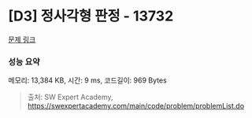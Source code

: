 # [D3] 정사각형 판정 - 13732 

[문제 링크](https://swexpertacademy.com/main/code/problem/problemDetail.do?contestProbId=AX8BAN1qTwoDFARO) 

### 성능 요약

메모리: 13,384 KB, 시간: 9 ms, 코드길이: 969 Bytes



> 출처: SW Expert Academy, https://swexpertacademy.com/main/code/problem/problemList.do